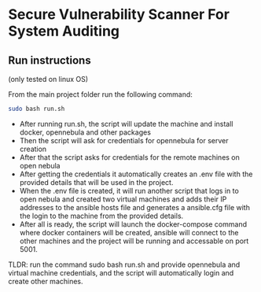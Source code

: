 # Secure Vulnerability Scanner For System Auditing

## Run instructions
(only tested on linux OS)


From the main project folder run the following command:
```sh
sudo bash run.sh
```
- After running run.sh, the script will update the machine and install docker, opennebula and other packages
- Then the script will ask for credentials for opennebula for server creation
- After that the script asks for credentials for the remote machines on open nebula
- After getting the credentials it automatically creates an .env file  with the provided details that will be used in the project.
- When the .env file is created, it will run another script that logs in to open nebula and created two virtual machines and adds their IP addresses to the ansible hosts file and generates a ansible.cfg file with the login to the machine from the provided details.
- After all is ready, the script will launch the docker-compose command where docker containers will be created, ansible will connect to the other machines and the project will be running and accessable on port 5001.

TLDR: run the command sudo bash run.sh and provide opennebula and virtual machine credentials, and the script will automatically login and create other machines.